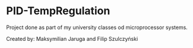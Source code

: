 # PID-TempRegulation
Project done as part of my university classes od microprocessor systems.

Created by:
Maksymilian Jaruga and Filip Szulczyński
